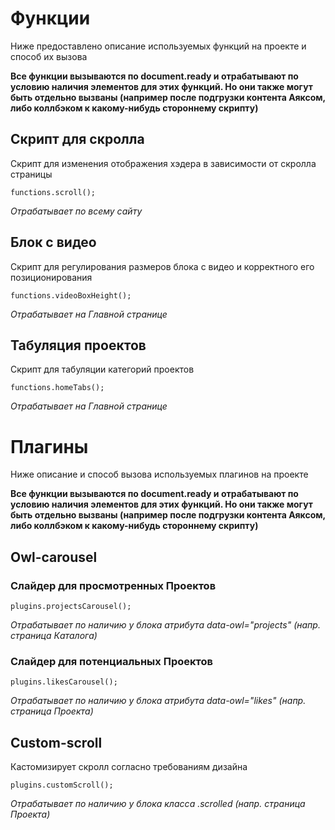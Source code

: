 # Функции

Ниже предоставлено описание используемых функций на проекте и способ их вызова

**Все функции вызываются по document.ready и отрабатывают по условию наличия элементов для этих функций. Но они также могут быть отдельно вызваны (например после подгрузки контента Аяксом, либо коллбэком к какому-нибудь стороннему скрипту)**

## Скрипт для скролла

Скрипт для изменения отображения хэдера в зависимости от скролла страницы

```
functions.scroll();
```
*Отрабатывает по всему сайту*
## Блок с видео

Скрипт для регулирования размеров блока с видео и корректного его позиционирования

```
functions.videoBoxHeight();
```
*Отрабатывает на Главной странице*
## Табуляция проектов

Скрипт для табуляции категорий проектов

```
functions.homeTabs();
```
*Отрабатывает на Главной странице*


# Плагины

Ниже описание и способ вызова используемых плагинов на проекте

**Все функции вызываются по document.ready и отрабатывают по условию наличия элементов для этих функций. Но они также могут быть отдельно вызваны (например после подгрузки контента Аяксом, либо коллбэком к какому-нибудь стороннему скрипту)**

## Owl-carousel


### Слайдер для просмотренных Проектов

```
plugins.projectsCarousel();
```
*Отрабатывает по наличию у блока атрибута data-owl="projects" (напр. страница Каталога)*

### Слайдер для потенциальных Проектов

```
plugins.likesCarousel();
```
*Отрабатывает по наличию у блока атрибута data-owl="likes" (напр. страница Проекта)*


## Custom-scroll
Кастомизирует скролл согласно требованиям дизайна
```
plugins.customScroll();
```
*Отрабатывает по наличию у блока класса .scrolled (напр. страница Проекта)*
